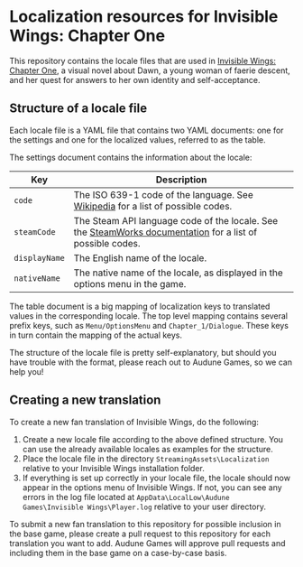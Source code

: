 # Localization resources for Invisible Wings: Chapter One

This repository contains the locale files that are used in [Invisible Wings: Chapter One](https://invisiblewingsgame.com/), a visual novel about Dawn, a young woman of faerie descent, and her quest for answers to her own identity and self-acceptance.

## Structure of a locale file

Each locale file is a YAML file that contains two YAML documents: one for the settings and one for the localized values, referred to as the table.

The settings document contains the information about the locale:

Key           | Description
------------- | -----------
`code`        | The  ISO 639-1 code of the language. See [Wikipedia](https://en.wikipedia.org/wiki/List_of_ISO_639-1_codes) for a list of possible codes.
`steamCode`   | The Steam API language code of the locale. See the [SteamWorks documentation](https://partner.steamgames.com/doc/store/localization#supported_languages) for a list of possible codes.
`displayName` | The English name of the locale.
`nativeName`  | The native name of the locale, as displayed in the options menu in the game.


The table document is a big mapping of localization keys to translated values in the corresponding locale. The top level mapping contains several prefix keys, such as `Menu/OptionsMenu` and `Chapter_1/Dialogue`. These keys in turn contain the mapping of the actual keys.

The structure of the locale file is pretty self-explanatory, but should you have trouble with the format, please reach out to Audune Games, so we can help you!

## Creating a new translation

To create a new fan translation of Invisible Wings, do the following:

1. Create a new locale file according to the above defined structure. You can use the already available locales as examples for the structure.
2. Place the locale file in the directory `StreamingAssets\Localization` relative to your Invisible Wings installation folder.
3. If everything is set up correctly in your locale file, the locale should now appear in the options menu of Invisible Wings. If not, you can see any errors in the log file located at `AppData\LocalLow\Audune Games\Invisible Wings\Player.log` relative to your user directory.

To submit a new fan translation to this repository for possible inclusion in the base game, please create a pull request to this repository for each translation you want to add. Audune Games will approve pull requests and including them in the base game on a case-by-case basis.
